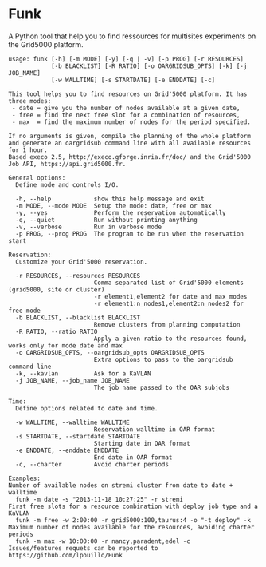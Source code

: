 Funk
====
A Python tool that help you to find ressources for multisites experiments on the Grid5000 platform.
    
    usage: funk [-h] [-m MODE] [-y] [-q | -v] [-p PROG] [-r RESOURCES]
                [-b BLACKLIST] [-R RATIO] [-o OARGRIDSUB_OPTS] [-k] [-j JOB_NAME]
                [-w WALLTIME] [-s STARTDATE] [-e ENDDATE] [-c]
    
    This tool helps you to find resources on Grid'5000 platform. It has three modes: 
     - date = give you the number of nodes available at a given date, 
     - free = find the next free slot for a combination of resources, 
     - max  = find the maximum number of nodes for the period specified.
    
    If no arguments is given, compile the planning of the whole platform and generate an oargridsub command line with all available resources for 1 hour. 
    Based execo 2.5, http://execo.gforge.inria.fr/doc/ and the Grid'5000 Job API, https://api.grid5000.fr.
    
    General options:
      Define mode and controls I/O.
    
      -h, --help            show this help message and exit
      -m MODE, --mode MODE  Setup the mode: date, free or max
      -y, --yes             Perform the reservation automatically
      -q, --quiet           Run without printing anything
      -v, --verbose         Run in verbose mode
      -p PROG, --prog PROG  The program to be run when the reservation start
    
    Reservation:
      Customize your Grid'5000 reservation.
    
      -r RESOURCES, --resources RESOURCES
                            Comma separated list of Grid'5000 elements (grid5000, site or cluster)
                            -r element1,element2 for date and max modes
                            -r element1:n_nodes1,element2:n_nodes2 for free mode
      -b BLACKLIST, --blacklist BLACKLIST
                            Remove clusters from planning computation
      -R RATIO, --ratio RATIO
                            Apply a given ratio to the resources found, works only for mode date and max
      -o OARGRIDSUB_OPTS, --oargridsub_opts OARGRIDSUB_OPTS
                            Extra options to pass to the oargridsub command line
      -k, --kavlan          Ask for a KaVLAN
      -j JOB_NAME, --job_name JOB_NAME
                            The job name passed to the OAR subjobs
    
    Time:
      Define options related to date and time.
    
      -w WALLTIME, --walltime WALLTIME
                            Reservation walltime in OAR format
      -s STARTDATE, --startdate STARTDATE
                            Starting date in OAR format
      -e ENDDATE, --enddate ENDDATE
                            End date in OAR format
      -c, --charter         Avoid charter periods
    
    Examples: 
    Number of available nodes on stremi cluster from date to date + walltime 
      funk -m date -s "2013-11-18 10:27:25" -r stremi
    First free slots for a resource combination with deploy job type and a KaVLAN
      funk -m free -w 2:00:00 -r grid5000:100,taurus:4 -o "-t deploy" -k
    Maximum number of nodes available for the resources, avoiding charter periods
      funk -m max -w 10:00:00 -r nancy,paradent,edel -c 
    Issues/features requets can be reported to https://github.com/lpouillo/Funk




